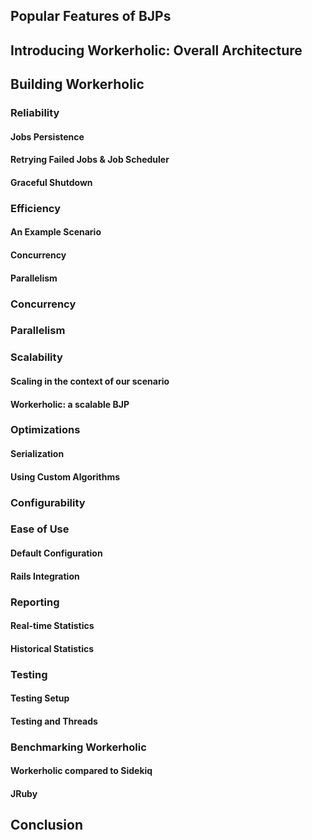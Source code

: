 ## Popular Features of BJPs
## Introducing Workerholic: Overall Architecture
## Building Workerholic
### Reliability
#### Jobs Persistence
#### Retrying Failed Jobs & Job Scheduler
#### Graceful Shutdown
### Efficiency
#### An Example Scenario
#### Concurrency
#### Parallelism
### Concurrency
### Parallelism
### Scalability
#### Scaling in the context of our scenario
#### Workerholic: a scalable BJP
### Optimizations
#### Serialization
#### Using Custom Algorithms
### Configurability
### Ease of Use
#### Default Configuration
#### Rails Integration
### Reporting
#### Real-time Statistics
#### Historical Statistics
### Testing
#### Testing Setup
#### Testing and Threads
### Benchmarking Workerholic
#### Workerholic compared to Sidekiq
#### JRuby
## Conclusion
